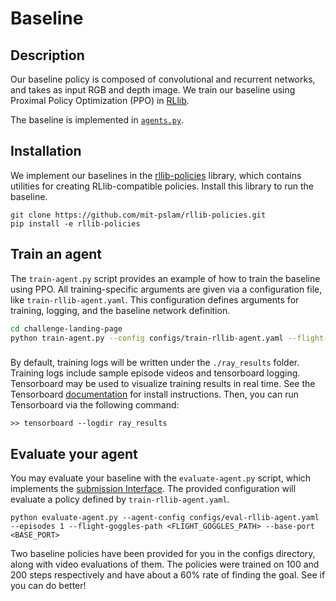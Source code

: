 # Baseline

## Description

Our baseline policy is composed of convolutional and recurrent networks, and takes as input RGB and depth image. We train our baseline using Proximal Policy Optimization (PPO) in [RLlib](https://docs.ray.io/en/latest/rllib/index.html).

The baseline is implemented in [`agents.py`]().


## Installation

We implement our baselines in the [rllib-policies](https://github.com/mit-pslam/rllib-policies) library, which contains utilities for creating RLlib-compatible policies. 
Install this library to run the baseline.

```
git clone https://github.com/mit-pslam/rllib-policies.git
pip install -e rllib-policies
```

## Train an agent

The `train-agent.py` script provides an example of how to train the baseline using PPO. 
All training-specific arguments are given via a configuration file, like `train-rllib-agent.yaml`. This configuration defines arguments for training, logging, and the baseline network definition.

```sh
cd challenge-landing-page
python train-agent.py --config configs/train-rllib-agent.yaml --flight-goggles-path <FLIGHT_GOGGLES_PATH> --base-port <BASE_PORT>
```

### 
By default, training logs will be written under the `./ray_results` folder. Training logs include sample episode videos and tensorboard logging. Tensorboard may be used to visualize training results in real time. See the Tensorboard [documentation](https://www.tensorflow.org/install) for install instructions. Then, you can run Tensorboard via the following command:

```
>> tensorboard --logdir ray_results
```



## Evaluate your agent

You may evaluate your baseline with the `evaluate-agent.py` script, which implements the [submission Interface](../README.md#submitting-a-policy).
The provided configuration will evaluate a policy defined by `train-rllib-agent.yaml`.

```
python evaluate-agent.py --agent-config configs/eval-rllib-agent.yaml --episodes 1 --flight-goggles-path <FLIGHT_GOGGLES_PATH> --base-port <BASE_PORT>
```

Two baseline policies have been provided for you in the configs directory, along with video evaluations of them. The policies were trained on 100 and 200 steps respectively and have about a 60% rate of finding the goal. See if you can do better!
